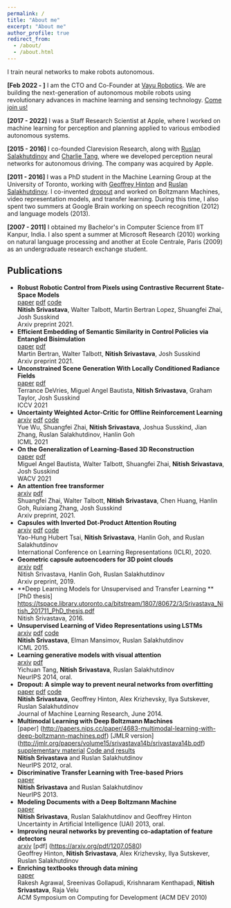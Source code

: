 ```yaml
---
permalink: /
title: "About me"
excerpt: "About me"
author_profile: true
redirect_from: 
  - /about/
  - /about.html
---
```


I train neural networks to make robots autonomous.

**[Feb 2022 - ]** I am the CTO and Co-Founder at [Vayu Robotics](https://www.vayurobotics.com). We are building the next-generation of autonomous mobile robots using revolutionary advances in machine learning and sensing technology. [Come join us!](https://www.vayurobotics.com/#contact-us-section)

**[2017 - 2022]** I was a Staff Research Scientist at Apple, where I worked on machine learning for perception and planning applied to various embodied autonomous systems.

**[2015 - 2016]** I co-founded Clarevision Research, along with [Ruslan Salakhutdinov](https://www.cs.cmu.edu/~rsalakhu/) and [Charlie Tang](https://www.cs.toronto.edu/~tang/), where we developed perception neural networks for autonomous driving. The company was acquired by Apple.

**[2011 - 2016]** I was a PhD student in the Machine Learning Group at the University of Toronto, working with [Geoffrey Hinton](https://www.cs.toronto.edu/~hinton/) and [Ruslan Salakhutdinov](https://www.cs.cmu.edu/~rsalakhu/). I co-invented [dropout](https://jmlr.org/papers/v15/srivastava14a.html) and worked on Boltzmann Machines, video representation models, and transfer learning. During this time, I also spent two summers at Google Brain working on speech recognition (2012) and language models (2013).

**[2007 - 2011]** I obtained my Bachelor's in Computer Science from IIT Kanpur, India. I also spent a summer at Microsoft Research (2010) working on natural language processing and another at Ecole Centrale, Paris (2009) as an undergraduate research exchange student.


## Publications
- **Robust Robotic Control from Pixels using Contrastive Recurrent State-Space Models**<br/>
[paper](https://arxiv.org/abs/2112.01163) [pdf](https://arxiv.org/pdf/2112.01163) [code](https://github.com/apple/ml-core)<br/>
**Nitish Srivastava**, Walter Talbott, Martin Bertran Lopez, Shuangfei Zhai, Josh Susskind<br/>
Arxiv preprint 2021.
- **Efficient Embedding of Semantic Similarity in Control Policies via Entangled Bisimulation**<br/>
[paper](https://arxiv.org/abs/2201.12300) [pdf](https://arxiv.org/pdf/2201.12300) <br/>
Martin Bertran, Walter Talbott, **Nitish Srivastava**, Josh Susskind <br/>
Arxiv preprint 2021.
- **Unconstrained Scene Generation With Locally Conditioned Radiance Fields** <br/>
[paper](https://openaccess.thecvf.com/content/ICCV2021/html/DeVries_Unconstrained_Scene_Generation_With_Locally_Conditioned_Radiance_Fields_ICCV_2021_paper.html) [pdf](https://arxiv.org/pdf/2104.00670) <br/> 
Terrance DeVries, Miguel Angel Bautista, **Nitish Srivastava**, Graham Taylor, Josh Susskind <br/>
ICCV 2021
- **Uncertainty Weighted Actor-Critic for Offline Reinforcement Learning**<br/>
[arxiv](https://arxiv.org/abs/2105.08140) [pdf](https://arxiv.org/pdf/2105.08140) [code](https://github.com/apple/ml-uwac) <br/>
Yue Wu, Shuangfei Zhai, **Nitish Srivastava**, Joshua Susskind, Jian Zhang, Ruslan Salakhutdinov, Hanlin Goh<br/>
ICML 2021
- **On the Generalization of Learning-Based 3D Reconstruction**<br/>
[paper](https://openaccess.thecvf.com/content/WACV2021/html/Bautista_On_the_Generalization_of_Learning-Based_3D_Reconstruction_WACV_2021_paper.html) [pdf](https://openaccess.thecvf.com/content/WACV2021/papers/Bautista_On_the_Generalization_of_Learning-Based_3D_Reconstruction_WACV_2021_paper.pdf) <br/>
Miguel Angel Bautista, Walter Talbott, Shuangfei Zhai, **Nitish Srivastava**, Josh Susskind <br/>
WACV 2021
- **An attention free transformer** <br/>
[arxiv](https://arxiv.org/abs/2105.14103) [pdf](https://arxiv.org/pdf/2105.14103) <br/>
Shuangfei Zhai, Walter Talbott, **Nitish Srivastava**, Chen Huang, Hanlin Goh, Ruixiang Zhang, Josh Susskind <br/>
Arxiv preprint, 2021.
- **Capsules with Inverted Dot-Product Attention Routing**<br/>
[arxiv](https://arxiv.org/abs/2002.04764) [pdf](https://arxiv.org/pdf/2002.04764) [code](https://github.com/yaohungt/Capsules-Inverted-Attention-Routing)<br/>
Yao-Hung Hubert Tsai, **Nitish Srivastava**, Hanlin Goh, and Ruslan Salakhutdinov<br/>
International Conference on Learning Representations (ICLR), 2020. <br/>
- **Geometric capsule autoencoders for 3D point clouds** <br/>
[arxiv](https://arxiv.org/abs/1912.03310) [pdf](https://arxiv.org/pdf/1912.03310) <br/>
Nitish Srivastava, Hanlin Goh, Ruslan Salakhutdinov <br/>
Arxiv preprint, 2019.
- **Deep Learning Models for Unsupervised and Transfer Learning ** <br/>
[PhD thesis] https://tspace.library.utoronto.ca/bitstream/1807/80672/3/Srivastava_Nitish_201711_PhD_thesis.pdf <br/>
Nitish Srivastava, 2016.
- **Unsupervised Learning of Video Representations using LSTMs** <br/>
[arxiv](https://arxiv.org/abs/1502.04681) [pdf](https://arxiv.org/pdf/1502.04681.pdf) [code](https://github.com/mansimov/unsupervised-videos)<br/>
**Nitish Srivastava**, Elman Mansimov, Ruslan Salakhutdinov<br/>
ICML 2015.
- **Learning generative models with visual attention**<br/>
[arxiv](https://arxiv.org/abs/1312.6110) [pdf](https://arxiv.org/pdf/1312.6110.pdf)<br/>
Yichuan Tang, **Nitish Srivastava**, Ruslan Salakhutdinov<br/>
NeurIPS 2014, oral.
- **Dropout: A simple way to prevent neural networks from overfitting**<br/>
[paper](https://jmlr.org/papers/v15/srivastava14a.html) [pdf](https://jmlr.org/papers/volume15/srivastava14a/srivastava14a.pdf) [code](http://www.cs.toronto.edu/~nitish/dropout/index.html)<br/>
**Nitish Srivastava**, Geoffrey Hinton, Alex Krizhevsky, Ilya Sutskever, Ruslan Salakhutdinov<br/>
Journal of Machine Learning Research, June 2014.
- **Multimodal Learning with Deep Boltzmann Machines**<br/>
[paper] (http://papers.nips.cc/paper/4683-multimodal-learning-with-deep-boltzmann-machines.pdf) [JMLR version] (http://jmlr.org/papers/volume15/srivastava14b/srivastava14b.pdf) [supplementary material](http://www.cs.toronto.edu/~nitish/nips2012/supplementary_material.pdf) [Code and results](http://www.cs.toronto.edu/~nitish/multimodal/index.html)<br/>
**Nitish Srivastava** and Ruslan Salakhutdinov<br/>
NeurIPS 2012, oral.
- **Discriminative Transfer Learning with Tree-based Priors**<br/>
[paper](https://papers.nips.cc/paper/2013/hash/9ac403da7947a183884c18a67d3aa8de-Abstract.html)<br/>
**Nitish Srivastava** and Ruslan Salakhutdinov<br/>
NeurIPS 2013.
- **Modeling Documents with a Deep Boltzmann Machine**<br/>
[paper](https://arxiv.org/abs/1309.6865)<br/>
**Nitish Srivastava**, Ruslan Salakhutdinov and Geoffrey Hinton<br/>
Uncertainty in Artificial Intelligence (UAI) 2013, oral.
- **Improving neural networks by preventing co-adaptation of feature detectors**<br/>
[arxiv](https://arxiv.org/abs/1207.0580) [pdf] (https://arxiv.org/pdf/1207.0580)<br/>
Geoffrey Hinton, **Nitish Srivastava**, Alex Krizhevsky, Ilya Sutskever, Ruslan Salakhutdinov<br/>
- **Enriching textbooks through data mining**<br/>
[paper](https://www.microsoft.com/en-us/research/publication/enriching-textbooks-through-data-mining)<br/>
Rakesh Agrawal, Sreenivas Gollapudi, Krishnaram Kenthapadi, **Nitish Srivastava**, Raja Velu<br/>
ACM Symposium on Computing for Development (ACM DEV 2010)

